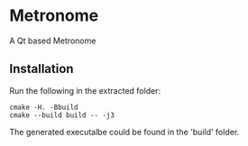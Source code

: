 # Metronome

A Qt based Metronome

## Installation

Run the following in the extracted folder:
```
cmake -H. -Bbuild
cmake --build build -- -j3
```
The generated executalbe could be found in the 'build' folder.
